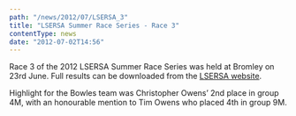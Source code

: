 ```yaml
---
path: "/news/2012/07/LSERSA_3"
title: "LSERSA Summer Race Series - Race 3"
contentType: news
date: "2012-07-02T14:56"
---
```


Race 3 of the 2012 LSERSA Summer Race Series was held at Bromley on 23rd June. Full results can be downloaded from the [LSERSA website](http://www.lsersa.org/races12/br12ovr.pdf).

Highlight for the Bowles team was Christopher Owens’ 2nd place in group 4M, with an honourable mention to Tim Owens who placed 4th in group 9M.
